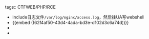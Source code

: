 tags:: CTFWEB/PHP/RCE

- Include日志文件`/var/log/nginx/access.log`，然后往UA写webshell
- {{embed ((62f4af50-43d4-4ada-bd3e-d102d3c6a74d))}}
-
-